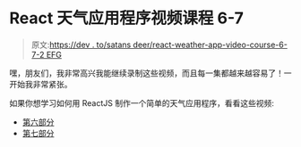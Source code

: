# React 天气应用程序视频课程 6-7

> 原文:[https://dev . to/satans deer/react-weather-app-video-course-6-7-2 EFG](https://dev.to/satansdeer/react-weather-app-video-course-6-7-2efg)

嘿，朋友们，我非常高兴我能继续录制这些视频，而且每一集都越来越容易了！一开始我非常紧张。

如果你想学习如何用 ReactJS 制作一个简单的天气应用程序，看看这些视频:

*   [第六部分](https://youtu.be/jiJM18Lc1n8)
*   [第七部分](https://youtu.be/3AbzaIl-ojw)